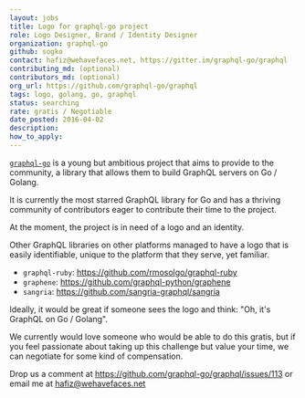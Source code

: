 ```yaml
---
layout: jobs
title: Logo for graphql-go project
role: Logo Designer, Brand / Identity Designer
organization: graphql-go
github: sogko
contact: hafiz@wehavefaces.net, https://gitter.im/graphql-go/graphql
contributing_md: (optional)
contributors_md: (optional)
org_url: https://github.com/graphql-go/graphql
tags: logo, golang, go, graphql
status: searching
rate: gratis / Negotiable
date_posted: 2016-04-02
description:
how_to_apply:
---
```


[`graphql-go`](https://github.com/graphql-go/graphql) is a young but ambitious project that aims to provide to the community, a library that allows them to build GraphQL servers on Go / Golang.

It is currently the most starred GraphQL library for Go and has a thriving community of contributors eager to contribute their time to the project.

At the moment, the project is in need of a logo and an identity.

Other GraphQL libraries on other platforms managed to have a logo that is easily identifiable, unique to the platform that they serve, yet familiar.

- `graphql-ruby`: https://github.com/rmosolgo/graphql-ruby
- `graphene`: https://github.com/graphql-python/graphene
- `sangria`: https://github.com/sangria-graphql/sangria


Ideally, it would be great if someone sees the logo and think: "Oh, it's GraphQL on Go / Golang".

We currently would love someone who would be able to do this gratis, but if you feel passionate about taking up this challenge but value your time, we can negotiate for some kind of compensation.

Drop us a comment at https://github.com/graphql-go/graphql/issues/113 or email me at hafiz@wehavefaces.net
